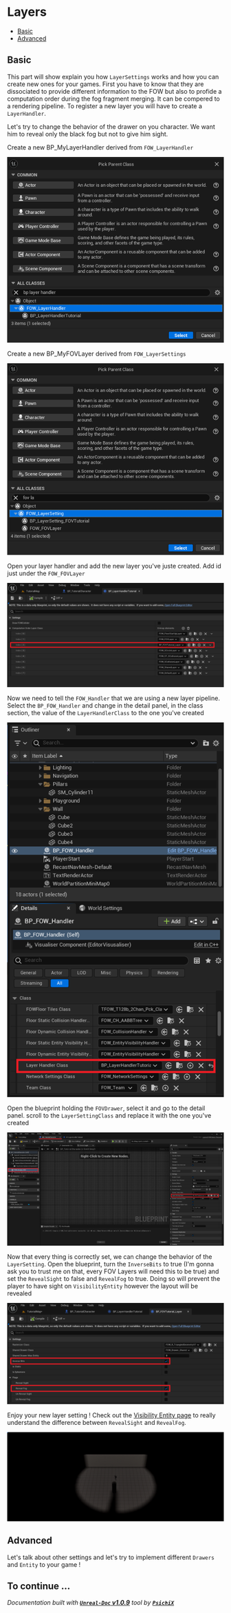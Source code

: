 # Layers

- [Basic](#basic)
- [Advanced](#advanced)

## Basic

This part will show explain you how `LayerSettings` works and how you can create new ones for your games.
First you have to know that they are dissociated to provide different information to the FOW but also to
profide a computation order during the fog fragment merging. It can be compered to a rendering pipeline.
To register a new layer you will have to create a `LayerHandler`. <br />

Let's try to change the behavior of the drawer on you character. We want him to reveal only the black fog
but not to give him sight. <br />

Create a new BP_MyLayerHandler derived from `FOW_LayerHandler`

![FOWHandler update pipeline](../../assets/Tutorial/Layers/1_CreateLayerHandler_BP.png)

Create a new BP_MyFOVLayer derived from `FOW_LayerSettings`

![FOWHandler update pipeline](../../assets/Tutorial/Layers/2_CreateLayerSetting_BP.png)

Open your layer handler and add the new layer you've juste created. Add id just under the `FOW_FOVLayer`

![FOWHandler update pipeline](../../assets/Tutorial/Layers/3_OpenAndAddNewLayerSetting.png)

Now we need to tell the `FOW_Handler` that we are using a new layer pipeline. Select the `BP_FOW_Handler`
and change in the detail panel, in the class section, the value of the `LayerHandlerClass` to the one you've
created

![FOWHandler update pipeline](../../assets/Tutorial/Layers/4_ChangeTheLayerHandler.png)

Open the blueprint holding the `FOVDrawer`, select it and go to the detail panel. scroll to the `LayerSettingClass`
and replace it with the one you've created

![FOWHandler update pipeline](../../assets/Tutorial/Layers/5_ReplaceTheLayerSettingClass.png)

Now that every thing is correctly set, we can change the behavior of the `LayerSetting`. Open the blueprint,
turn the `InverseBits` to true (I'm gonna ask you to trust me on that, every FOV Layers will need this to be true)
and set the `RevealSight` to false and `RevealFog` to true. Doing so will prevent the player to have sight on
`VisibilityEntity` however the layout will be revealed

![FOWHandler update pipeline](../../assets/Tutorial/Layers/6_ChangeLayerSettings.png)

 Enjoy your new layer setting ! Check out the [](/book/Tutorials/)[Visibility Entity page](Visibility_entity.md) to really understand the difference
between `RevealSight` and `RevealFog`.

![FOWHandler update pipeline](../../assets/Tutorial/Layers/7_PiersingOnlySightFog.png)

## Advanced

Let's talk about other settings and let's try to implement different `Drawers` and `Entity` to your game !

To continue ...
---
_Documentation built with [**`Unreal-Doc` v1.0.9**](https://github.com/PsichiX/unreal-doc) tool by [**`PsichiX`**](https://github.com/PsichiX)_